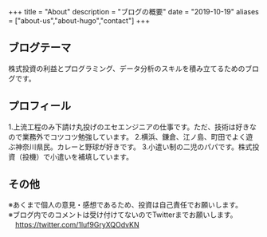+++
title = "About"
description = "ブログの概要"
date = "2019-10-19"
aliases = ["about-us","about-hugo","contact"]
+++

## ブログテーマ
株式投資の利益とプログラミング、データ分析のスキルを積み立てるためのブログです。

## プロフィール
1.上流工程のみ下請け丸投げのエセエンジニアの仕事です。ただ、技術は好きなので業務外でコツコツ勉強しています。
2.横浜、鎌倉、江ノ島、町田でよく遊ぶ神奈川県民。カレーと野球が好きです。
3.小遣い制の二児のパパです。株式投資（投機）で小遣いを補填しています。

## その他
※あくまで個人の意見・感想であるため、投資は自己責任でお願いします。  
※ブログ内でのコメントは受け付けてないのでTwitterまでお願いします。  
　https://twitter.com/1luf9GryXQOdvKN


